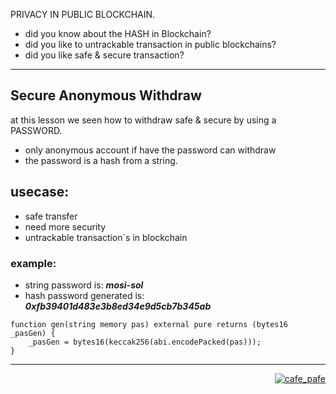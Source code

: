 PRIVACY IN PUBLIC BLOCKCHAIN.

- did you know about the HASH in Blockchain?
- did you like to untrackable transaction in public blockchains?
- did you like safe & secure transaction?

---

## Secure Anonymous Withdraw
at this lesson we seen how to withdraw safe & secure by using a PASSWORD.
- only anonymous account if have the password can withdraw
- the password is a hash from a string.

## usecase:
- safe transfer
- need more security
- untrackable transaction`s in blockchain

### example:
- string password is: ***mosi-sol***
- hash password generated is: ***0xfb39401d483e3b8ed34e9d5cb7b345ab***

```
function gen(string memory pas) external pure returns (bytes16 _pasGen) {
    _pasGen = bytes16(keccak256(abi.encodePacked(pas)));
}
 ```

---
<p align="right">
  <a href="https://github.com/mosi-sol" target="blank">
  <img src="https://img.shields.io/badge/Secure%20anonymous-Withdraw-blue?style=flat" alt="cafe_pafe" /></a>  
</p>
